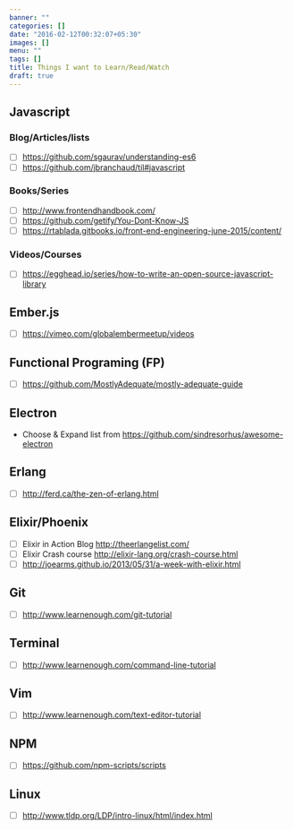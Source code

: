 ```yaml
---
banner: ""
categories: []
date: "2016-02-12T00:32:07+05:30"
images: []
menu: ""
tags: []
title: Things I want to Learn/Read/Watch
draft: true
---
```




## Javascript

### Blog/Articles/lists
- [ ] https://github.com/sgaurav/understanding-es6
- [ ] https://github.com/jbranchaud/til#javascript

### Books/Series
- [ ] http://www.frontendhandbook.com/
- [ ] https://github.com/getify/You-Dont-Know-JS
- [ ] https://rtablada.gitbooks.io/front-end-engineering-june-2015/content/

### Videos/Courses
- [ ] https://egghead.io/series/how-to-write-an-open-source-javascript-library

## Ember.js
- [ ] https://vimeo.com/globalembermeetup/videos

## Functional Programing (FP)
- [ ] https://github.com/MostlyAdequate/mostly-adequate-guide

## Electron
- Choose & Expand list from https://github.com/sindresorhus/awesome-electron


## Erlang
- [ ] http://ferd.ca/the-zen-of-erlang.html


## Elixir/Phoenix
- [ ] Elixir in Action Blog http://theerlangelist.com/
- [ ] Elixir Crash course http://elixir-lang.org/crash-course.html
- [ ] http://joearms.github.io/2013/05/31/a-week-with-elixir.html

## Git
- [ ] http://www.learnenough.com/git-tutorial


## Terminal
- [ ] http://www.learnenough.com/command-line-tutorial

## Vim
- [ ] http://www.learnenough.com/text-editor-tutorial

## NPM
- [ ] https://github.com/npm-scripts/scripts

## Linux
- [ ] http://www.tldp.org/LDP/intro-linux/html/index.html